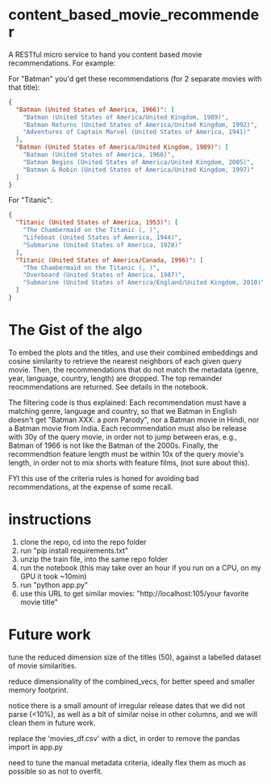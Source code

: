 # content_based_movie_recommender

A RESTful micro service to hand you content based movie recommendations. For example:

For "Batman" you'd get these recommendations (for 2 separate movies with that title):

```json
{
  "Batman (United States of America, 1966)": [
    "Batman (United States of America/United Kingdom, 1989)",
    "Batman Returns (United States of America/United Kingdom, 1992)",
    "Adventures of Captain Marvel (United States of America, 1941)"
  ],
  "Batman (United States of America/United Kingdom, 1989)": [
    "Batman (United States of America, 1966)",
    "Batman Begins (United States of America/United Kingdom, 2005)",
    "Batman & Robin (United States of America/United Kingdom, 1997)"
  ]
}
```

For "Titanic":
```json
{
  "Titanic (United States of America, 1953)": [
    "The Chambermaid on the Titanic (, )",
    "Lifeboat (United States of America, 1944)",
    "Submarine (United States of America, 1928)"
  ],
  "Titanic (United States of America/Canada, 1996)": [
    "The Chambermaid on the Titanic (, )",
    "Overboard (United States of America, 1987)",
    "Submarine (United States of America/England/United Kingdom, 2010)"
  ]
}
```

# The Gist of the algo 
To embed the plots and the titles, and use their combined embeddings and cosine similarity to retrieve the nearest neighbors of each given query movie. Then, the recommendations that do not match the metadata (genre, year, language, country, length) are dropped. The top remainder reocmmendations are returned. See details in the notebook.

The filtering code is thus explained: 
Each recommendation must have a matching genre, language and country, so that we Batman in English doesn't
    get "Batman XXX: a porn Parody", nor a Batman movie in Hindi, nor a Batman movie from India. 
    Each recommendation must also be release with 30y of the query movie,
    in order not to jump between eras, e.g., Batman of 1966 is not like the Batman of the 2000s.
    Finally, the recommendtion feature length must be within 10x of the query movie's length, in order not to mix shorts with feature films, (not sure about this).    
    
FYI this use of the criteria rules is honed for avoiding bad recommendations, at the expense of some recall. 

# instructions
1. clone the repo, cd into the repo folder
2. run "pip install requirements.txt"
3. unzip the train file, into the same repo folder
4. run the notebook (this may take over an hour if you run on a CPU, on my GPU it took ~10min)
5. run "python app.py"
6. use this URL to get similar movies: "http://localhost:105/your favorite movie title"

# Future work
tune the reduced dimension size of the titles (50), against a labelled dataset of movie similarities.

reduce dimensionality of the combined_vecs, for better speed and smaller memory footprint.

notice there is a small amount of irregular release dates that we did not parse (<10%), as well as a bit of similar noise in other columns, and we will clean them in future work.

replace the 'movies_df.csv' with a dict, in order to remove the pandas import in app.py

need to tune the manual metadata criteria, ideally flex them as much as possible so as not to overfit.
